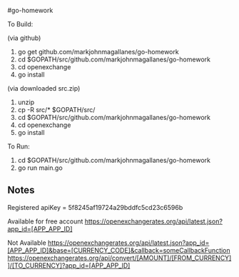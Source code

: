 #go-homework

To Build:

(via github)
1. go get github.com/markjohnmagallanes/go-homework
2. cd $GOPATH/src/github.com/markjohnmagallanes/go-homework
3. cd openexchange
4. go install

(via downloaded src.zip)
1. unzip
2. cp -R src/* $GOPATH/src/
3. cd $GOPATH/src/github.com/markjohnmagallanes/go-homework
4. cd openexchange
5. go install

To Run:
1. cd $GOPATH/src/github.com/markjohnmagallanes/go-homework
2. go run main.go


## Notes

Registered apiKey = 5f8245af19724a29bddfc5cd23c6596b

Available for free account
https://openexchangerates.org/api/latest.json?app_id=[APP_APP_ID]


Not Available
https://openexchangerates.org/api/latest.json?app_id=[APP_APP_ID]&base=[CURRENCY_CODE]&callback=someCallbackFunction
https://openexchangerates.org/api/convert/[AMOUNT]/[FROM_CURRENCY]]/[TO_CURRENCY]?app_id=[APP_APP_ID]
